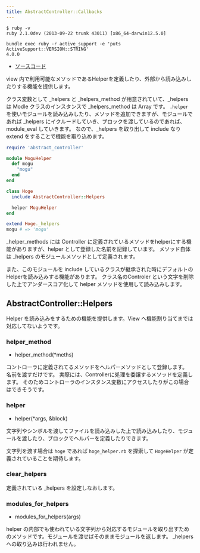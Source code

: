 ```yaml
---
title: AbstractController::Callbacks
---
```


```
$ ruby -v
ruby 2.1.0dev (2013-09-22 trunk 43011) [x86_64-darwin12.5.0]
```

```
bundle exec ruby -r active_support -e 'puts ActiveSupport::VERSION::STRING'
4.0.0
```

* [ソースコード](https://github.com/rails/rails/blob/4-0-stable/actionpack/lib/abstract_controller/helpers.rb)

view 内で利用可能なメソッドであるHelperを定義したり、外部から読み込みしたりする機能を提供します。

クラス変数として _helpers と _helpers_method が用意されていて、_helpers は Modle クラスのインスタンスで _helpers_method は Array です。
`.helper` を使いモジュールを読み込みしたり、メソッドを追加できますが、モジュールであれば _helpers にイクルードしていき、ブロックを渡しているのであれば、module_eval していきます。
なので、_helpers を取り出して include なり extend をすることで機能を取り込めます。

```ruby
require 'abstract_controller'

module MoguHelper
  def mogu
    "mogu"
  end
end

class Hoge
  include AbstractController::Helpers

  helper MoguHelper
end

extend Hoge._helpers
mogu # => 'mogu'
```

_helper_methods には Controller に定義されているメソッドをhelperにする機能がありますが、helper として登録した名前を記録しています。
メソッド自体は _helpers のモジュールメソッドとして定義されます。

また、このモジュールを include しているクラスが継承された時にデフォルトのHelperを読み込みする機能があります。
クラス名のControler という文字を削除した上でアンダースコア化して helper メソッドを使用して読み込みします。


AbstractController::Helpers
--------------------------------------------------------------------------------

Helper を読み込みをするための機能を提供します。View へ機能割り当てまでは対応してないようです。

### helper_method

* helper_method(*meths)

コントローラに定義されてるメソッドをヘルパーメソッドとして登録します。
名前を渡すだけです。
実際には、Controllerに処理を委譲するメソッドを定義します。
そのためコントローラのインスタンス変数にアクセスしたりがこの場合はできそうです。

### helper

* helper(*args, &block)

文字列やシンボルを渡してファイルを読み込みした上で読み込みしたり、モジュールを渡したり、ブロックでヘルパーを定義したりできます。

文字列を渡す場合は `hoge` であれば `hoge_helper.rb` を探索して `HogeHelper` が定義されていることを期待します。

### clear_helpers

定義されている _helpers を設定しなおします。

### modules_for_helpers

* modules_for_helpers(args)

helper の内部でも使われている文字列から対応するモジュールを取り出すためのメソッドです。モジュールを渡せばそのままモジュールを返します。
_helpers への取り込みほ行われません。
